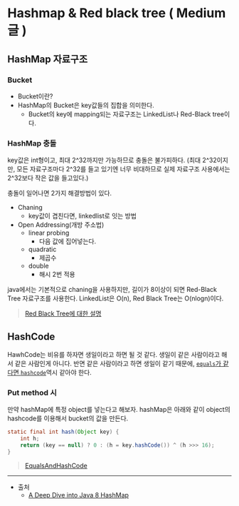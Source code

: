 # Hashmap & Red black tree ( Medium 글 )

## HashMap 자료구조

### Bucket

* Bucket이란?
* HashMap의 Bucket은 key값들의 집합을 의미한다.
  * Bucket의 key에 mapping되는 자료구조는 LinkedList나 Red-Black tree이다.

### HashMap 충돌

key값은 int형이고, 최대 2^32까지만 가능하므로 충돌은 불가피하다.
(최대 2^32이지만, 모든 자료구조마다 2^32를 들고 있기엔 너무 비대하므로 실제 자료구조 사용에서는 2^32보다 작은 값을 들고있다.)

충돌이 일어나면 2가지 해결방법이 있다.
 * Chaning
   * key값이 겹친다면, linkedlist로 잇는 방법
 * Open Addressing(개방 주소법)
   * linear probing
     * 다음 값에 집어넣는다.
   * quadratic
      * 제곱수
    * double
      * 해시 2번 적용

java에서는 기본적으로 chaning을 사용하지만, 길이가 8이상이 되면 Red-Black Tree 자료구조를 사용한다.
LinkedList은 O(n), Red Black Tree는 O(nlogn)이다.

> [Red Black Tree에 대한 설명](./RedBlackTree.md)

## HashCode

HawhCode는 비유를 하자면 생일이라고 하면 될 것 같다. 
생일이 같은 사람이라고 해서 같은 사람인게 아니다.
반면 같은 사람이라고 하면 생일이 같기 때문에, <u>`equals`가 같다면 `hashcode`</u>역시 같아야 한다.

### Put method 시

만약 hashMap에 특정 object를 넣는다고 해보자.
hashMap은 아래와 같이 object의 hashcode를 이용해서 bucket의 값을 만든다.

```java
static final int hash(Object key) {
    int h;
    return (key == null) ? 0 : (h = key.hashCode()) ^ (h >>> 16);
}
```

> [EqualsAndHashCode](EqualsAndHashCode.md)

<hr/>

* 출처
  * [A Deep Dive into Java 8 HashMap](https://medium.com/geekculture/a-deep-dive-into-java-8-hashmap-a976aca22f9b)


